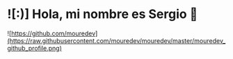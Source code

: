 # ![:)] Hola, mi nombre es Sergio 👋
![https://github.com/mouredev](https://raw.githubusercontent.com/mouredev/mouredev/master/mouredev_github_profile.png)
